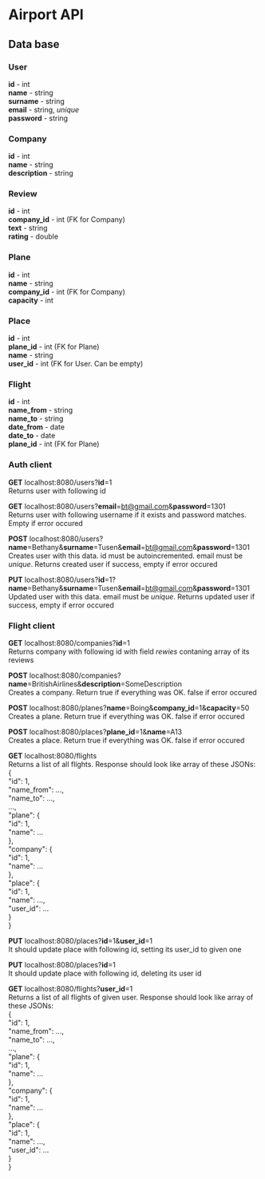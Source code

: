 # Airport API

## Data base

### User
**id** - int  
**name** - string  
**surname** - string  
**email** - string, *unique*  
**password** - string

### Company
**id** - int  
**name** - string  
**description** - string

### Review
**id** - int  
**company_id** - int (FK for Company)  
**text** - string  
**rating** - double

### Plane
**id** - int  
**name** - string  
**company_id** - int (FK for Company)  
**capacity** - int  

### Place
**id** - int  
**plane_id** - int (FK for Plane)  
**name** - string  
**user_id** - int (FK for User. Can be empty)  

### Flight
**id** - int  
**name_from** - string  
**name_to** - string  
**date_from** - date  
**date_to** - date  
**plane_id** - int (FK for Plane)  

### Auth client

**GET** localhost:8080/users?**id**=1  
Returns user with following id

**GET** localhost:8080/users?**email**=bt@gmail.com&**password**=1301  
Returns user with following username if it exists and password matches. Empty if error occured

**POST** localhost:8080/users?**name**=Bethany&**surname**=Tusen&**email**=bt@gmail.com&**password**=1301  
Creates user with this data. id must be autoincremented. email must be *unique*. Returns created user if success, empty if error occured

**PUT** localhost:8080/users?**id**=1?**name**=Bethany&**surname**=Tusen&**email**=bt@gmail.com&**password**=1301  
Updated user with this data. email must be *unique*. Returns updated user if success, empty if error occured

### Flight client

**GET** localhost:8080/companies?**id**=1  
Returns company with following id with field *rewies* contaning array of its reviews

**POST** localhost:8080/companies?**name**=BritishAirlines&**description**=SomeDescription  
Creates a company. Return true if everything was OK. false if error occured  

**POST** localhost:8080/planes?**name**=Boing&**company_id**=1&**capacity**=50  
Creates a plane. Return true if everything was OK. false if error occured  

**POST** localhost:8080/places?**plane_id**=1&**name**=A13  
Creates a place. Return true if everything was OK. false if error occured

**GET** localhost:8080/flights  
Returns a list of all flights. Response should look like array of these JSONs:  
{  
  "id": 1,  
   "name_from": ...,  
   "name_to": ...,  
   ...,  
   "plane": {  
     "id": 1,  
     "name": ...  
   },  
   "company": {  
     "id": 1,  
     "name": ...  
   },  
   "place": {  
     "id": 1,  
     "name": ...,  
     "user_id": ...  
   }  
 }  
 
**PUT** localhost:8080/places?**id**=1&**user_id**=1  
It should update place with following id, setting its user_id to given one  

**PUT** localhost:8080/places?**id**=1  
It should update place with following id, deleting its user id

**GET** localhost:8080/flights?**user_id**=1  
Returns a list of all flights of given user. Response should look like array of these JSONs:  
{  
  "id": 1,  
   "name_from": ...,  
   "name_to": ...,  
   ...,  
   "plane": {  
     "id": 1,  
     "name": ...  
   },  
   "company": {  
     "id": 1,  
     "name": ...  
   },  
   "place": {  
     "id": 1,  
     "name": ...,  
     "user_id": ...  
   }  
 }  
